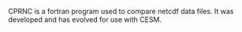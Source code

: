 CPRNC is a fortran program used to compare netcdf data files.
It was developed and has evolved for use with CESM.

